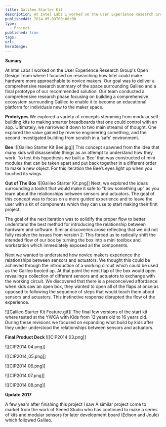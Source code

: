```yaml
---
title: Galileo Starter Kit
description: At Intel Labs I worked on the User Experience Research Group's Open Design Team where I focused on researching how Intel could make hardware more approachable to novice makers.
publishedAt: 2014-05-09T00:00:00
type:
  - Project
published: true
tags: 
url: 
heroImage:
---
```

**Sumary**

At Intel Labs I worked on the User Experience Research Group's Open Design Team where I focused on researching how Intel could make hardware more approachable to novice makers. Our goal was to deliver a comprehensive research summary of the space surrounding Galileo and a final prototype of our recommended solution. Our team conducted a comprehensive research phase focusing on building a comprehensive ecosystem surrounding Galileo to enable it to become an educational platform for individuals new to the maker space.

**Prototypes**
We explored a variety of concepts stemming from modular self-building kits to making smarter breadboards that one could control with an app. Ultimately, we narrowed it down to two main streams of thought. One explored the value gained by reverse engineering something, and the second investigated building from scratch in a ‘safe’ environment.


**Bee**
![[Galileo Starter Kit Bee.jpg]]
This concept spawned from the idea that many kids will disassemble things as an attempt to understand how they work. To test this hypothesis we built a ‘Bee’ that was constructed of mini modules that can be taken apart and put back together in a different order to make a new object. For this iteration the Bee’s eyes light up when you touched its wings.

**Out of The Box**
![[Galileo Starter Kit.png]]
Next, we explored the ideas surrounding a toolkit that would make it safe to “blow something up” as you learn about the relationships between sensors and actuators. The goal of this concept was to focus on a more guided experience and to leave the user with a kit of components which they can use to start making their first project.

The goal of the next iteration was to solidify the proper flow to better understand the best method for introducing the relationship between hardware and software. Similar discoveries arose reflecting that we did not fully resolve the issues from version 2. This forced us to radically shift the intended flow of our box by turning the box into a mini toolbox and workstation which immediately exposed all the components.

Next we wanted to understand how novice makers experience the relationships between sensors and actuators. We thought this could be achieved through the introduction of a working circuit which could be used as the Galileo booted up. At that point the next flap of the box would open revealing a collection of different sensors and actuators to exchange with the working circuit. We discovered that there is a preconceived affordance: when kids saw an open box, they wanted to open all of the flaps at once as opposed to following the sequence of steps that would teach them about sensors and actuators. This instinctive response disrupted the flow of the experience.


![[Galileo Starter Kit Feature.gif]]
The final few versions of the start kit where tested at the YWCA with Kids from 12 years old to 16 years old. During these revisions we focused on expanding what build by kids after they under understood the relationships between sensors and actuators.

**Final Product Deck**
![[CIP2014 03.png]]


![[CIP2014 04.png]]

![[CIP2014_05.png]]

![[CIP2014 06.png]]

![[CIP2014 07.png]]

![[CIP2014 08.png]]


**Update 2017**

A few years after finishing this project I saw A similar project come to market from the work of Seeed Studio who has continued to make a series of kits and modular sensors for later development board (Edison and Joule) which followed Galileo.